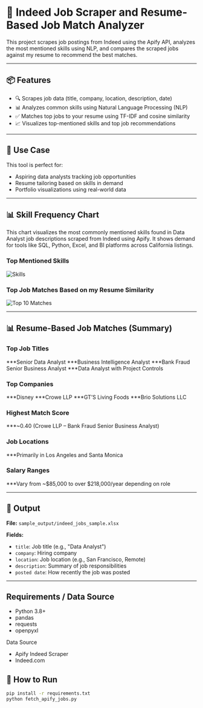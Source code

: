 # 🧠 Indeed Job Scraper and Resume-Based Job Match Analyzer

This project scrapes job postings from Indeed using the Apify API, analyzes the most mentioned skills using NLP, and compares the scraped jobs against my resume to recommend the best matches.

---

## 📦 Features

  - 🔍 Scrapes job data (title, company, location, description, date)
  - 📊 Analyzes common skills using Natural Language Processing (NLP)
  - ✅ Matches top jobs to your resume using TF-IDF and cosine similarity
  - 📈 Visualizes top-mentioned skills and top job recommendations

---

## 🧠 Use Case

This tool is perfect for:
  - Aspiring data analysts tracking job opportunities
  - Resume tailoring based on skills in demand
  - Portfolio visualizations using real-world data

---

## 📊 Skill Frequency Chart
This chart visualizes the most commonly mentioned skills found in Data Analyst job descriptions scraped from Indeed using Apify. It shows demand for tools like SQL, Python, Excel, and BI platforms across California listings.

### Top Mentioned Skills
![Skills](https://github.com/user-attachments/assets/b72c1cb9-9417-4139-abd7-161df0a398a0)

### Top Job Matches Based on my Resume Similarity
![Top 10 Matches](https://github.com/user-attachments/assets/2f7a7849-58d8-4d71-96d0-054404d3f73f)

---
## 📊 Resume-Based Job Matches (Summary)

### Top Job Titles
***Senior Data Analyst
***Business Intelligence Analyst
***Bank Fraud Senior Business Analyst
***Data Analyst with Project Controls

### Top Companies
***Disney
***Crowe LLP
***GT’S Living Foods
***Brio Solutions LLC

### Highest Match Score
***~0.40 (Crowe LLP – Bank Fraud Senior Business Analyst)

### Job Locations
***Primarily in Los Angeles and Santa Monica

### Salary Ranges
***Vary from ~$85,000 to over $218,000/year depending on role

---

## 📁 Output

**File:** `sample_output/indeed_jobs_sample.xlsx`

**Fields:**
- `title`: Job title (e.g., "Data Analyst")
- `company`: Hiring company
- `location`: Job location (e.g., San Francisco, Remote)
- `description`: Summary of job responsibilities
- `posted date`: How recently the job was posted

---
## Requirements / Data Source

- Python 3.8+
- pandas
- requests
- openpyxl

Data Source

- Apify Indeed Scraper
- Indeed.com


## 🧪 How to Run

```bash
pip install -r requirements.txt
python fetch_apify_jobs.py
